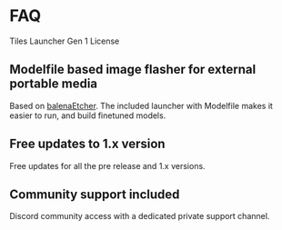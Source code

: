# FAQ
Tiles Launcher Gen 1 License

## Modelfile based image flasher for external portable media
Based on [balenaEtcher](https://etcher.balena.io/). 
The included launcher with Modelfile makes it easier to run, and build finetuned models.

## Free updates to 1.x version
Free updates for all the pre release and 1.x versions.

## Community support included
Discord community access with a dedicated private support channel.
